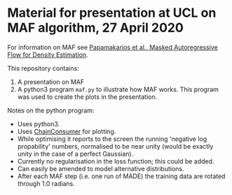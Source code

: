 # Material for presentation at UCL on MAF algorithm, 27 April 2020

For information on MAF see [Papamakarios et al., Masked Autoregressive Flow for Density Estimation](https://arxiv.org/abs/1705.07057).

This repository contains:

1. A presentation on MAF
2. A python3 program `maf.py` to illustrate how MAF works. This program was used to create the plots in the presentation.

Notes on the python program:
* Uses python3.
* Uses [ChainConsumer](https://samreay.github.io/ChainConsumer/) for plotting.
* While optimising it reports to the screen the running 'negative log propability' numbers, normalised to be near unity (would be exactly unity in the case of a perfect Gaussian).
* Currently no regularisation in the loss function; this could be added.
* Can easily be amended to model alternative distributions.
* After each MAF step (i.e. one run of MADE) the training data are rotated through 1.0 radians.


